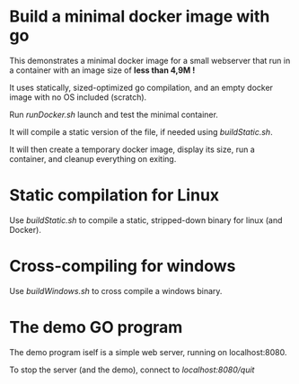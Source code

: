 # Build a minimal docker image with go

This demonstrates a minimal docker image for a small webserver that
run in a container with an image size of **less than 4,9M !**

It uses statically, sized-optimized go compilation, and an empty docker image with no OS included (scratch).

Run *runDocker.sh* launch and test the minimal container.

It will compile a static version of the file, if needed using *buildStatic.sh*.

It will then create a temporary docker image, display its size, run a container, and cleanup everything on exiting.

# Static compilation for Linux

Use *buildStatic.sh* to compile a static, stripped-down binary for linux (and Docker).

# Cross-compiling for windows

Use *buildWindows.sh* to cross compile a windows binary.

# The demo GO program

The demo program iself is a simple web server, running on localhost:8080.

To stop the server (and the demo), connect to *localhost:8080/quit*
